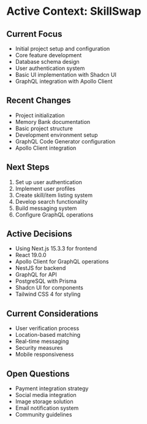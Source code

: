 # Active Context: SkillSwap

## Current Focus
- Initial project setup and configuration
- Core feature development
- Database schema design
- User authentication system
- Basic UI implementation with Shadcn UI
- GraphQL integration with Apollo Client

## Recent Changes
- Project initialization
- Memory Bank documentation
- Basic project structure
- Development environment setup
- GraphQL Code Generator configuration
- Apollo Client integration

## Next Steps
1. Set up user authentication
2. Implement user profiles
3. Create skill/item listing system
4. Develop search functionality
5. Build messaging system
6. Configure GraphQL operations

## Active Decisions
- Using Next.js 15.3.3 for frontend
- React 19.0.0
- Apollo Client for GraphQL operations
- NestJS for backend
- GraphQL for API
- PostgreSQL with Prisma
- Shadcn UI for components
- Tailwind CSS 4 for styling

## Current Considerations
- User verification process
- Location-based matching
- Real-time messaging
- Security measures
- Mobile responsiveness

## Open Questions
- Payment integration strategy
- Social media integration
- Image storage solution
- Email notification system
- Community guidelines 